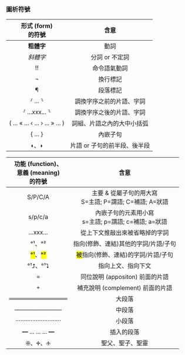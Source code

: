 
### 圖析符號
<center>

形式 (form) <br>的符號  | 含意 
:---: | :----: |
<strong>粗體字</strong> | 動詞 
<em>斜體字</em> | 分詞 or 不定詞
  !! | 命令語氣動詞 
 ¬ | 換行標記 
¶ | 段落標記 
⸉ ... ⸊ | 調換字序之前的片語、字詞
⸉ ...xxx... ⸊ | 調換字序之後的片語、字詞
 ( ... « ... ‹ ... › ... » ... )  | 詞組、片語之內的大中小括弧 
{ ... } | 內嵌子句
 ◖、◗ | 片語 or 子句的前半段、後半段


功能 (function)、<br>意義 (meaning)<br>的符號  | 含意
:---: | :----: 
S/P/C/A| 主要 & 從屬子句的用大寫<br>S=主語; P=謂語; C=補語; A=狀語
s/p/c/a| 內嵌子句的元素用小寫<br>s=主語; p=謂語; c=補語; a=狀語
...xxx... | 從上下文推敲出來被省略掉的字詞
°¹、°²| 指向(修飾、連結)其他的字詞/片語/子句
<mark>°¹</mark>、<mark>°²</mark>  | <mark>被</mark>指向(修飾、連結)的字詞/片語/子句
°¹⮥、°¹⮧ |  指向上文、指向下文
= |  同位說明 (appositon) 前面的片語
  `+`   | 補充說明 (complement) 前面的片語 
══════════════| 大段落
————————| 中段落
···························| 小段落
<strong>—</strong> ... ... ... <strong>—</strong> | 插入的段落
🕀、🕂、🕁 | 聖父、聖子、聖靈

</center>

